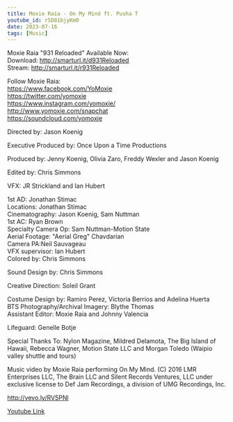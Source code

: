```yaml
---
title: Moxie Raia - On My Mind ft. Pusha T
youtube_id: rSD81bjyKm0
date: 2023-07-16
tags: [Music]
---
```

Moxie Raia "931 Reloaded" Available Now:  
Download: <http://smarturl.it/d931Reloaded>  
Stream: <http://smarturl.it/r931Reloaded>  

Follow Moxie Raia:  
<https://www.facebook.com/YoMoxie>  
<https://twitter.com/yomoxie>  
<https://www.instagram.com/yomoxie/>  
<http://www.yomoxie.com/snapchat>  
<https://soundcloud.com/yomoxie>  

Directed by: Jason Koenig  

Executive Produced by: Once Upon a Time Productions  

Produced by: Jenny Koenig, Olivia Zaro, Freddy Wexler and Jason Koenig  

Edited by: Chris Simmons  

VFX: JR Strickland and Ian Hubert  

1st AD: Jonathan Stimac  
Locations: Jonathan Stimac  
Cinematography: Jason Koenig, Sam Nuttman  
1st AC: Ryan Brown  
Specialty Camera Op: Sam Nuttman-Motion State  
Aerial Footage: "Aerial Greg" Chavdarian  
Camera PA:Neil Sauvageau  
VFX supervisor: Ian Hubert  
Colored by: Chris Simmons  

Sound Design by: Chris Simmons  

Creative Direction: Soleil Grant  

Costume Design by: Ramiro Perez, Victoria Berrios and Adelina Huerta  
BTS Photography/Archival Imagery: Blythe Thomas  
Assistant Editor: Moxie Raia and Johnny Valencia  

Lifeguard: Genelle Botje  

Special Thanks To: Nylon Magazine, Mildred Delamota, The Big Island of Hawaii, Rebecca Wagner, Motion State LLC and Morgan Toledo (Waipio valley shuttle and tours)  

Music video by Moxie Raia performing On My Mind. (C) 2016 LMR Enterprises LLC, The Brain LLC and Silent Records Ventures, LLC under exclusive license to Def Jam Recordings, a division of UMG Recordings, Inc.  

<http://vevo.ly/RV5PNl>  

[Youtube Link](https://www.youtube.com/watch?v=rSD81bjyKm0)  
